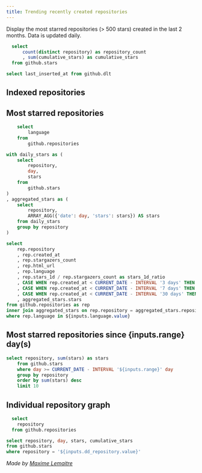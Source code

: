 ```yaml
---
title: Trending recently created repositories
---
```


Display the most starred repositories (> 500 stars) created in the last 2 months.
Data is updated daily.

```sql metrics
  select
      count(distinct repository) as repository_count
      , sum(cumulative_stars) as cumulative_stars
  from github.stars
```

```sql last_refresh_at
select last_inserted_at from github.dlt
```

## Indexed repositories

<BigValue
    title='Total Repositories'
    data={metrics}
    value='repository_count'
/>

<BigValue
    title='Total Stars'
    data={metrics}
    value='cumulative_stars'
    fmt='#,##0.00,"k"'
/>

<BigValue
  title='Data last updated on'
  data={last_refresh_at}
  value=last_inserted_at
/>

## Most starred repositories

```sql languages
    select
        language
    from
        github.repositories
```

```sql repositories
with daily_stars as (
    select
        repository,
        day,
        stars
    from
        github.stars
)
, aggregated_stars as (
    select
        repository,
        ARRAY_AGG({'date': day, 'stars': stars}) AS stars
    from daily_stars
    group by repository
)

select
    rep.repository
    , rep.created_at
    , rep.stargazers_count
    , rep.html_url
    , rep.language
    , rep.stars_1d / rep.stargazers_count as stars_1d_ratio
    , CASE WHEN rep.created_at < CURRENT_DATE - INTERVAL '3 days' THEN rep.stars_3d / rep.stargazers_count ELSE null END as stars_3d_ratio
    , CASE WHEN rep.created_at < CURRENT_DATE - INTERVAL '7 days' THEN rep.stars_7d / rep.stargazers_count ELSE null END as stars_7d_ratio
    , CASE WHEN rep.created_at < CURRENT_DATE - INTERVAL '30 days' THEN rep.stars_30d / rep.stargazers_count ELSE null END as stars_30d_ratio
    , aggregated_stars.stars
from github.repositories as rep
inner join aggregated_stars on rep.repository = aggregated_stars.repository
where rep.language in ${inputs.language.value}
```


<Dropdown
    title="Filter by language"
    data={languages}
    name=language
    label=language
    value=language
    multiple=true
    selectAllByDefault=true
/>

<DataTable data={repositories} search=true sort="stargazers_count desc" rows=20 emptyMessage="No repositories found">
    <Column id=html_url contentType=link linkLabel=repository openInNewTab=true />
    <Column id=language />
    <Column id=created_at title="Created" />
    <Column id=stargazers_count title="Stars" />
    <Column id=stars title="Trend" contentType=sparkline sparkX=date sparkY=stars />
    <Column id=stars_1d_ratio fmt=pct1 title="Growth 1D" contentType=colorscale colorScale=positive/>
    <Column id=stars_3d_ratio fmt=pct1 title="Growth 2D" contentType=colorscale colorScale=positive/>
    <Column id=stars_7d_ratio fmt=pct1 title="Growth 7D" contentType=colorscale colorScale=positive/>
    <Column id=stars_30d_ratio fmt=pct1 title="Growth 30D" contentType=colorscale colorScale=positive/>
</DataTable>


## Most starred repositories since {inputs.range} day(s)

```sql most_starred_list
select repository, sum(stars) as stars
    from github.stars
    where day >= CURRENT_DATE - INTERVAL '${inputs.range}' day
    group by repository
    order by sum(stars) desc
    limit 10
```

<ButtonGroup
    name=range >
    <ButtonGroupItem valueLabel="Last day" value="1" />
    <ButtonGroupItem valueLabel="Last Week" value="7" default />
    <ButtonGroupItem valueLabel="Last Month" value="30" />
</ButtonGroup>

<BarChart
    data={most_starred_list}
    x=repository
    y=stars
    swapXY=true
/>

## Individual repository graph

```sql repositories_list
  select
    repository
  from github.repositories
```

```sql most_starred
select repository, day, stars, cumulative_stars
from github.stars
where repository = '${inputs.dd_repository.value}'
```

<Dropdown
    title="Select a Repository"
    data={repositories_list}
    name=dd_repository
    label=repository
    value=repository
/>

<LineChart
    data={most_starred}
    x=day
    y2=stars
    y2AxisTitle="Daily stars"
    series=repository
    y=cumulative_stars
    yAxisTitle="Cumulative stars"
    y2SeriesType=bar
/>


*Made by [Maxime Lemaitre](https://www.linkedin.com/in/maxime-lemaitre-data/)*

